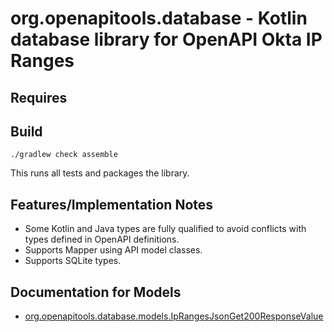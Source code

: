 # org.openapitools.database - Kotlin database library for OpenAPI Okta IP Ranges

## Requires


## Build

```
./gradlew check assemble
```

This runs all tests and packages the library.

## Features/Implementation Notes

* Some Kotlin and Java types are fully qualified to avoid conflicts with types defined in OpenAPI definitions.
* Supports Mapper using API model classes.
* Supports SQLite types.

<a id="documentation-for-models"></a>
## Documentation for Models

 - [org.openapitools.database.models.IpRangesJsonGet200ResponseValue](docs/IpRangesJsonGet200ResponseValue.md)

